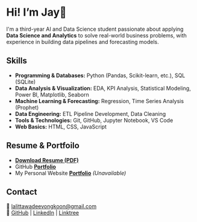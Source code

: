 # Hi! I’m **Jay**👋
I'm a third-year AI and Data Science student passionate about applying **Data Science and Analytics** to solve real-world business problems, with experience in building data pipelines and forecasting models.




## Skills
* **Programming & Databases:** Python (Pandas, Scikit-learn, etc.), SQL (SQLite)
* **Data Analysis & Visualization:** EDA, KPI Analysis, Statistical Modeling, Power BI, Matplotlib, Seaborn
* **Machine Learning & Forecasting:** Regression, Time Series Analysis (Prophet)
* **Data Engineering:** ETL Pipeline Development, Data Cleaning
* **Tools & Technologies:** Git, GitHub, Jupyter Notebook, VS Code
* **Web Basics:** HTML, CSS, JavaScript


## Resume & Portfoilo
- [**Download Resume (PDF)**](https://github.com/miyomui/my-portfolio/blob/main/resume/Resume.pdf)
- GitHub [**Portfolio**](https://github.com/miyomui/data-science-portfolio)
- My Personal Website [**Portfolio**](https://miyomui.github.io/) *(Unavailable)*




## Contact
📧 lalittawadeevongkoon@gmail.com  
🔗 [GitHub](https://github.com/miyomui) | [LinkedIn](https://www.linkedin.com/in/miyomui/) | [Linktree](https://linktr.ee/miyomui)

